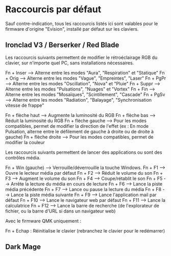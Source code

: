 # Raccourcis par défaut

Sauf contre-indication, tous les raccourcis listés ici sont valables pour le firmware d'origine "Evision", installé par défaut sur les claviers.

## Ironclad V3 / Berserker / Red Blade

Les raccourcis suivants permettent de modifier le rétroéclairage RGB du clavier, sur n'importe quel PC, sans installations nécessaires.

Fn + Inser --> Alterne entre les modes "Aura", "Respiration" et "Statique"
Fn + Orig --> Alterne entre les modes "Vague", "Empreintes", "Laser"
Fn + PgPr --> Alterne entre les modes "Oscillation", "Nova" et "Pluie"
Fn + Suppr --> Alterne entre les modes "Pulsations", "Nuages" et "Vortex"
Fn + Fin --> Alterne entre les modes "Mosaïques", "Scintillement", "Cascade"
Fn + PgSv --> Alterne entre les modes "Radiation", "Balayage", "Synchronisation vitesse de frappe"

Fn + flèche haut --> Augmente la luminosité du RGB
Fn + flèche bas --> Réduit la luminosité du RGB
Fn + flèche gauche --> Pour les modes compatibles, permet de modifier la direction de l'effet (ex : En mode Pulsation, alterne entre le défilement de gauche à droite ou de droite à gauche)
Fn + flèche droite --> Pour les modes compatibles, permet de modifier la couleur

Les raccourcis suivants permettent de lancer des applications ou sont des contrôles média.

Fn + Win (gauche) --> Verrouille/déverrouille la touche Windows.
Fn + F1 --> Ouvre le lecteur média par défaut
Fn + F2 --> Réduit le volume du son
Fn + F3 --> Augment le volume du son
Fn + F4 --> Coupe/rétablit le son
Fn + F5 --> Arrête la lecture du média en cours de lecture
Fn + F6 --> Lance la piste média précédente
Fn + F7 --> Lance ou pause la lecture du média
Fn + F8 --> Lance la piste média suivante
Fn + F9 --> Lance l'application mail par défaut
Fn + F10 --> Lance le navigateur web par défaut
Fn + F11 --> Lance la calculatrice
Fn + F12 --> Lance la barre de recherche (de l'explorateur de fichier, ou la barre d'URL si dans un navigateur web)

Avec le firmware QMK uniquement :

Fn + Echap : Réinitialise le clavier (rebranchez le clavier pour le redémarrer)

## Dark Mage
